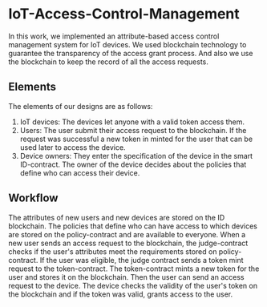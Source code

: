 # IoT-Access-Control-Management
In this work, we implemented an attribute-based access control management system for IoT devices. We used blockchain technology to guarantee the transparency of the access grant process. And also we use the blockchain to keep the record of all the access requests.
## Elements
The elements of our designs are as follows:
1) IoT devices: The devices let anyone with a valid token access them.
2) Users: The user submit their access request to the blockchain. If the request was successful a new token in minted for the user that can be used later to access the device.
3) Device owners: They enter the specification of the device in the smart ID-contract. The owner of the device decides about the policies that define who can access their device.
## Workflow
The attributes of new users and new devices are stored on the ID blockchain. The policies that define who can have access to which devices are stored on the policy-contract and are available to everyone. When a new user sends an access request to the blockchain, the judge-contract
checks if the user's attributes meet the requirements stored on policy-contract. If the user was eligible, the judge contract sends a token mint request to the token-contract. The token-contract mints a new token for the user and stores it on the blockchain. Then the user can send an access request to the device. The device checks the validity of the user's token on the blockchain and if the token was valid, grants access to the user. 
